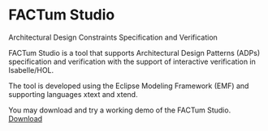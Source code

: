 # FACTum Studio

[//]: # (Architectural Design Constraints Specification and Verification)
Architectural Design Constraints Specification and Verification

FACTum Studio is a tool that supports Architectural Design Patterns (ADPs) specification and verification with the support of interactive verification in Isabelle/HOL.

The tool is developed using the Eclipse Modeling Framework (EMF) and supporting languages xtext and xtend. 

You may download and try a working demo of the FACTum Studio. 
[Download](https://goo.gl/fgZN2Y)





